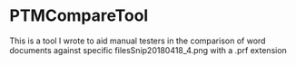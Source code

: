 # PTMCompareTool

This is a tool I wrote to aid manual testers in the comparison of word documents against specific filesSnip20180418_4.png with a .prf extension
